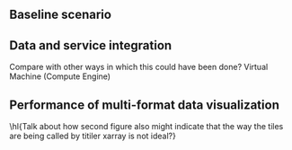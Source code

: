 ## Baseline scenario



## Data and service integration

Compare with other ways in which this could have been done? Virtual Machine (Compute Engine)

## Performance of multi-format data visualization

\hl{Talk about how second figure also might indicate that the way the tiles are being called by titiler xarray is not ideal?}
